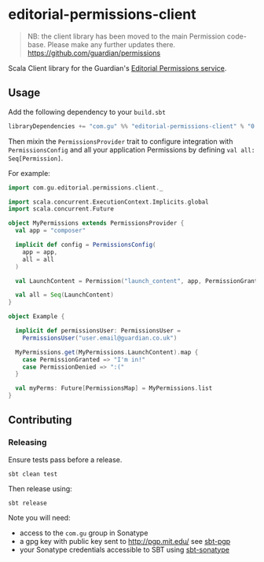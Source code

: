 # editorial-permissions-client

> NB: the client library has been moved to the main Permission code-base. Please make any further updates there.
> https://github.com/guardian/permissions

Scala Client library for the Guardian's [Editorial Permissions service](https://github.com/guardian/permissions).

## Usage
Add the following dependency to your `build.sbt`

```scala
libraryDependencies += "com.gu" %% "editorial-permissions-client" % "0.2"
```

Then mixin the `PermissionsProvider` trait to configure integration with
`PermissionsConfig` and all your application Permissions by defining `val all: Seq[Permission]`.

For example:

```scala
import com.gu.editorial.permissions.client._

import scala.concurrent.ExecutionContext.Implicits.global
import scala.concurrent.Future

object MyPermissions extends PermissionsProvider {
  val app = "composer"

  implicit def config = PermissionsConfig(
    app = app,
    all = all
  )

  val LaunchContent = Permission("launch_content", app, PermissionGranted)

  val all = Seq(LaunchContent)
}

object Example {

  implicit def permissionsUser: PermissionsUser =
    PermissionsUser("user.email@guardian.co.uk")

  MyPermissions.get(MyPermissions.LaunchContent).map {
    case PermissionGranted => "I'm in!"
    case PermissionDenied => ":("
  }

  val myPerms: Future[PermissionsMap] = MyPermissions.list
}
```

## Contributing

### Releasing

Ensure tests pass before a release.

    sbt clean test

Then release using:

    sbt release
  
Note you will need:

  - access to the `com.gu` group in Sonatype
  - a gpg key with public key sent to http://pgp.mit.edu/ see [sbt-pgp](http://www.scala-sbt.org/sbt-pgp)
  - your Sonatype credentials accessible to SBT using [sbt-sonatype](https://github.com/xerial/sbt-sonatype#homesbtsbt-versionsonatypesbt)

